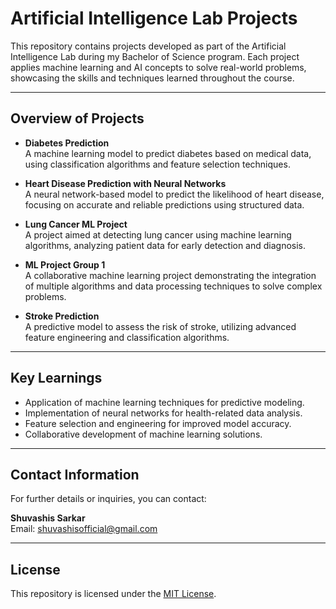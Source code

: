 # Artificial Intelligence Lab Projects

This repository contains projects developed as part of the Artificial Intelligence Lab during my Bachelor of Science program. Each project applies machine learning and AI concepts to solve real-world problems, showcasing the skills and techniques learned throughout the course.

---

## Overview of Projects

- **Diabetes Prediction**  
  A machine learning model to predict diabetes based on medical data, using classification algorithms and feature selection techniques.

- **Heart Disease Prediction with Neural Networks**  
  A neural network-based model to predict the likelihood of heart disease, focusing on accurate and reliable predictions using structured data.

- **Lung Cancer ML Project**  
  A project aimed at detecting lung cancer using machine learning algorithms, analyzing patient data for early detection and diagnosis.

- **ML Project Group 1**  
  A collaborative machine learning project demonstrating the integration of multiple algorithms and data processing techniques to solve complex problems.

- **Stroke Prediction**  
  A predictive model to assess the risk of stroke, utilizing advanced feature engineering and classification algorithms.

---

## Key Learnings

- Application of machine learning techniques for predictive modeling.
- Implementation of neural networks for health-related data analysis.
- Feature selection and engineering for improved model accuracy.
- Collaborative development of machine learning solutions.

---

## Contact Information

For further details or inquiries, you can contact:

**Shuvashis Sarkar**  
Email: [shuvashisofficial@gmail.com](mailto:shuvashisofficial@gmail.com)

---

## License

This repository is licensed under the [MIT License](LICENSE).
